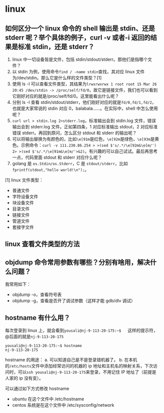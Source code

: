 # linux

## 如何区分一个 linux 命令的 shell 输出是 stdin、还是 stderr 呢？举个具体的例子，curl -v 或者-i 返回的结果是标准 stdin，还是 stderr？

1. linux 中一切设备皆是文件，包括 stdin/stdout/stderr。那他们是指哪个文件？
2. 以 stdin 为例，使用命令`find / -name stdin`查找，其对应 linux 文件为/dev/stdin。那么它是什么样的文件类型？[1]
3. 使用 ls -l 可以查看文件类型，其结果为`lrwxrwxrwx 1 root root 15 Mar 26 20:45 /dev/stdin -> /proc/self/fd/0`，故它是链接文件，我们也可以看到它刚好对应的就是/proc/self/fd/0。这里能看出什么呢？
4. 分别 ls -l 查看 stdin/stdout/stderr，他们刚好对应的就是`fd/0,fd/1,fd/2`，也就是大家常说的 stdin 对应 0，balabala……。在实际中，shell 中怎么使用呢？
5. `curl url > stdin.log 2>stderr.log`，标准输出会到 stdin.log 文件，错误输出会到 stderr.log 文件。正如第四条，1 对应标准输出 stdout，2 对应标准错误 stderr。再回到原问，怎么区分 stdout 和 stderr 的输出呢？
6. 可以将输出替换为有颜色的，比如`\e[91m`是红色，`\e[92m`是绿色，`\e[93m`是黄色。示例命令：`curl -v 111.230.86.254 > >(sed $'s/.*/\e[92m&\e[m/')  2> >(sed $'s/.*/\e[91m&\e[m/'>&2)`。有兴趣的可以自己试试。最后再思考一点，代码里面 stdout 和 stderr 对应什么呢？
7. golang 是 `os.Stdin/os.Stderr`，C 是 `stdout/stderr`，比如`fprintf(stdout,"hello world!\n");`。

[1] linux 文件类型：
- 普通文件
- 字符设备文件
- 块设备文件
- 目录文件
- 链接文件
- 管道文件
- 套接字文件

## linux 查看文件类型的方法

## objdump 命令常用参数有哪些？分别有啥用，解决什么问题？

我常用如下：

- objdump -o，查看符号表
- objdump -g，查看是否开了调试参数（这样才能 gdb/dlv 调试）

## hostname 有什么用？

每次登录到 linux 上，就会看到`yousali@nj-9-113-20-175:~$   `这样的提示符，@后面的就是`nj-9-113-20-175`

```
yousali@nj-9-113-20-175:~$ hostname
nj-9-113-20-175
```

hostname 的用途：
a. 可以知道自己是不是登录错机器了。
b. 在本机的`/etc/hosts`文件中添加经常访问的机器的 ip 地址和主机名的映射关系，下次访问时，可以`ssh yousali@nj-9-113-20-175`来登录，不用记住 IP 地址了（前提是人家的 ip 没有变）。

可以通过如下方式修改 hostname
- ubuntu 在这个文件中  /etc/hostname
- centos 系统是在这个文件中 /etc/sysconfig/network 